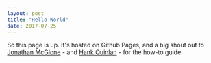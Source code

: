 ```yaml
---
layout: post
title: "Hello World"
date: 2017-07-25
---
```


So this page is up. It's hosted on Github Pages, and a big shout out to [Jonathan McGlone](http://jmcglone.com/guides/github-pages/) - and [Hank Quinlan](https://github.com/hankquinlan/hankquinlan.github.io) - for the how-to guide.
